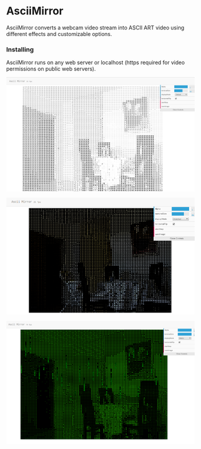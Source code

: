 AsciiMirror
===========


AsciiMirror converts a webcam video stream into ASCII ART video using different effects and customizable options.

### Installing

AsciiMirror runs on any web server or localhost (https required for video permissions on public web servers).


![Example 1](https://github.com/cardeol/asciimirror/blob/master/screenshots/ascii1.png)

![Example 2](https://github.com/cardeol/asciimirror/blob/master/screenshots/ascii2.png)

![Example 3](https://github.com/cardeol/asciimirror/blob/master/screenshots/ascii3.png)


